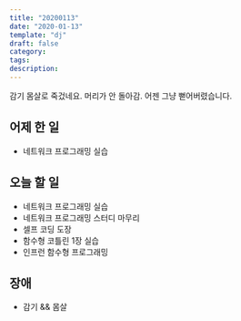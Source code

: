 ```yaml
---
title: "20200113"
date: "2020-01-13"
template: "dj"
draft: false
category: 
tags:
description:
---
```


감기 몸살로 죽겄네요. 머리가 안 돌아감.
어젠 그냥 뻗어버렸습니다.

## 어제 한 일

* 네트워크 프로그래밍 실습

## 오늘 할 일

* 네트워크 프로그래밍 실습
* 네트워크 프로그래밍 스터디 마무리
* 셀프 코딩 도장
* 함수형 코틀린 1장 실습
* 인프런 함수형 프로그래밍

## 장애

* 감기 && 몸살
